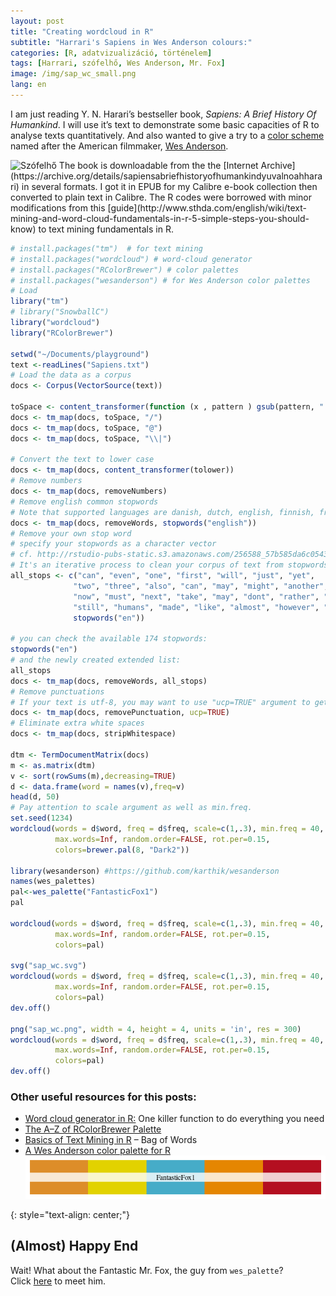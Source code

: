 ```yaml
---
layout: post
title: "Creating wordcloud in R"
subtitle: "Harrari's Sapiens in Wes Anderson colours:"
categories: [R, adatvizualizáció, történelem]
tags: [Harrari, szófelhő, Wes Anderson, Mr. Fox]
image: /img/sap_wc_small.png
lang: en
---
```

I am just reading Y. N. Harari’s bestseller book, _Sapiens: A Brief History Of Humankind_. I will use it’s text to demonstrate some basic capacities of R to analyse texts quantitatively. And also wanted to give a try to a [color scheme](https://github.com/karthik/wesanderson) named after the American filmmaker, [Wes Anderson](https://en.wikipedia.org/wiki/Wes_Anderson).

<img src="{{ site.url }}/img/sap_wc.png" alt="Szófelhő">
The book is downloadable from the the [Internet Archive](https://archive.org/details/sapiensabriefhistoryofhumankindyuvalnoahharari) in several formats. I got it in EPUB for my Calibre e-book collection then converted to plain text in Calibre. 
The R codes were borrowed with minor modifications from this [guide](http://www.sthda.com/english/wiki/text-mining-and-word-cloud-fundamentals-in-r-5-simple-steps-you-should-know) to text mining fundamentals in R.

```r
# install.packages("tm")  # for text mining
# install.packages("wordcloud") # word-cloud generator 
# install.packages("RColorBrewer") # color palettes
# install.packages("wesanderson") # for Wes Anderson color palettes
# Load
library("tm")
# library("SnowballC")
library("wordcloud")
library("RColorBrewer")

setwd("~/Documents/playground")
text <-readLines("Sapiens.txt")
# Load the data as a corpus
docs <- Corpus(VectorSource(text))

toSpace <- content_transformer(function (x , pattern ) gsub(pattern, " ", x))
docs <- tm_map(docs, toSpace, "/")
docs <- tm_map(docs, toSpace, "@")
docs <- tm_map(docs, toSpace, "\\|")

# Convert the text to lower case
docs <- tm_map(docs, content_transformer(tolower))
# Remove numbers
docs <- tm_map(docs, removeNumbers)
# Remove english common stopwords
# Note that supported languages are danish, dutch, english, finnish, french, german, hungarian, italian, norwegian, portuguese, russian, spanish, and swedish. 
docs <- tm_map(docs, removeWords, stopwords("english"))
# Remove your own stop word
# specify your stopwords as a character vector
# cf. http://rstudio-pubs-static.s3.amazonaws.com/256588_57b585da6c054349825cba46685d8464.html#stop-words
# It's an iterative process to clean your corpus of text from stopwords.
all_stops <- c("can", "even", "one", "first", "will", "just", "yet",
              "two", "three", "also", "can", "may", "might", "another", "much", "many", "per",
              "now", "must", "next", "take", "may", "dont", "rather", "since", "ever", 
              "still", "humans", "made", "like", "almost", "however", "became", "without", 
              stopwords("en"))

# you can check the available 174 stopwords:
stopwords("en")
# and the newly created extended list:
all_stops
docs <- tm_map(docs, removeWords, all_stops) 
# Remove punctuations
# If your text is utf-8, you may want to use "ucp=TRUE" argument to get rid of some unwanted chars.
docs <- tm_map(docs, removePunctuation, ucp=TRUE)
# Eliminate extra white spaces
docs <- tm_map(docs, stripWhitespace)

dtm <- TermDocumentMatrix(docs)
m <- as.matrix(dtm)
v <- sort(rowSums(m),decreasing=TRUE)
d <- data.frame(word = names(v),freq=v)
head(d, 50)
# Pay attention to scale argument as well as min.freq.
set.seed(1234)
wordcloud(words = d$word, freq = d$freq, scale=c(1,.3), min.freq = 40,
          max.words=Inf, random.order=FALSE, rot.per=0.15, 
          colors=brewer.pal(8, "Dark2"))

library(wesanderson) #https://github.com/karthik/wesanderson
names(wes_palettes)
pal<-wes_palette("FantasticFox1")
pal

wordcloud(words = d$word, freq = d$freq, scale=c(1,.3), min.freq = 40,
          max.words=Inf, random.order=FALSE, rot.per=0.15, 
          colors=pal)

svg("sap_wc.svg")
wordcloud(words = d$word, freq = d$freq, scale=c(1,.3), min.freq = 40,
          max.words=Inf, random.order=FALSE, rot.per=0.15, 
          colors=pal)
dev.off()

png("sap_wc.png", width = 4, height = 4, units = 'in', res = 300)
wordcloud(words = d$word, freq = d$freq, scale=c(1,.3), min.freq = 40,
          max.words=Inf, random.order=FALSE, rot.per=0.15, 
          colors=pal)
dev.off()
```
### Other useful resources for this posts:
- [Word cloud generator in R:](http://www.sthda.com/english/wiki/word-cloud-generator-in-r-one-killer-function-to-do-everything-you-need) One killer function to do everything you need
- [The A–Z of RColorBrewer Palette](https://www.datanovia.com/en/blog/the-a-z-of-rcolorbrewer-palette/)
- [Basics of Text Mining in R](http://rstudio-pubs-static.s3.amazonaws.com/256588_57b585da6c054349825cba46685d8464.html) – Bag of Words
- [A Wes Anderson color palette for R](https://github.com/karthik/wesanderson)
![](https://raw.githubusercontent.com/karthik/wesanderson/master/figure/fantasticfox-1.png)

{: style="text-align: center;"}
## (Almost) Happy End 

Wait! What about the Fantastic Mr. Fox, the guy from `wes_palette`?  
Click [here](https://youtu.be/K_BzxFkkImI?t=6) to meet him.
